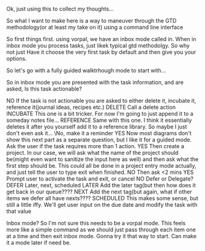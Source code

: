 Ok, just using this to collect my thoughts...

So what I want to make here is a way to maneuver through the GTD methodology(or at least my take on it) using a command line interface


So first things first. using vorpal, we have an inbox mode called in. When in inbox mode you process tasks, just likek typical gtd methodolgy. So why not just Have it choose the very first task by default and then give you your options.

So let's go with a fully guided walktrhough mode to start with...

So in inbox mode you are presented with the task information, and are asked, Is this task actionable?

  NO
    If the task is not actionable you are asked to either delete it, incubate it, reference it(journal ideas, recipes etc.)
    DELETE
        Call a delete action
    INCUBATE
        This one is a bit tricker. For now I'm going to just append it to a someday notes file...
    REFERENCE
        Same with this one. I think it essentially deletes it after you yourself add it to a reference library. So maybe I just don't even ask it... \No, make it a reminder
  YES
    Now most diagrams don't show this next part as a separate question, but I like it for a guided mode. Ask the user if the task requires more than 1 action.
    YES
      Then create a project. In our case, we will ask what the name of the project should be(might even want to sanitize the input here as well) and then ask what the first step should be. This could all be done in a project entry mode actually, and just tell the user to type exit when finished. 
    NO
      Then ask <2 mins
        YES
	  Prompt user to activate the task and exit, or cancel
	NO
	  Defer or Delegate?
	    DEFER
	      Later, next, scheduled
	        LATER
		  Add the later tag(but then how does it get back in our queue????
		NEXT
		  Add the next tag(but again, what if other items we defer all have nexts????
		SCHEDULED
		  This makes some sense, but still a little iffy. We'll get user input on the due date and modify the task with that value




Inbox mode? 
So I'm not sure this needs to be a vorpal mode. This feels more like a simple command as we should just pass through each item one at a time and then exit inbox mode. Gonna try it that way to start. Can make it a mode later if need be.


